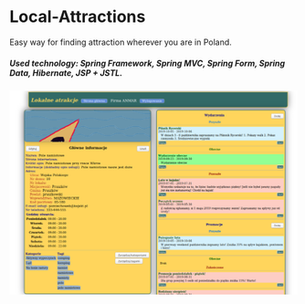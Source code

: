# Local-Attractions

Easy way for finding attraction wherever you are in Poland.

##### Used technology: Spring Framework, Spring MVC, Spring Form, Spring Data, Hibernate, JSP + JSTL.

![](images/local_attractions.png)


